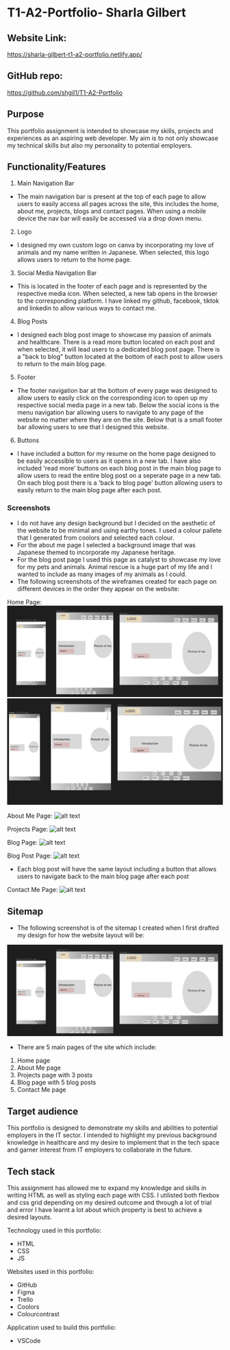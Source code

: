 # T1-A2-Portfolio- Sharla Gilbert

## Website Link:
https://sharla-gilbert-t1-a2-portfolio.netlify.app/

## GitHub repo:
https://github.com/shgil1/T1-A2-Portfolio

## Purpose
This portfolio assignment is intended to showcase my skills, projects and experiences as an aspiring web developer. My aim is to not only showcase my technical skills but also my personality to potential employers.

## Functionality/Features
1. Main Navigation Bar
- The main navigation bar is present at the top of each page to allow users to easily access all pages across the site, this includes the home, about me, projects, blogs and contact pages. When using a mobile device the nav bar will easily be accessed via a drop down menu. 

2. Logo
- I designed my own custom logo on canva by incorporating my love of animals and my name written in Japanese. When selected, this logo allows users to return to the home page. 

3. Social Media Navigation Bar
- This is located in the footer of each page and is represented by the respective media icon. When selected, a new tab opens in the browser to the corresponding platform. I have linked my github, facebook, tiktok and linkedin to allow various ways to contact me.

4. Blog Posts
- I designed each blog post image to showcase my passion of animals and healthcare. There is a read more button located on each post and when selected, it will lead users to a dedicated blog post page. There is a "back to blog" button located at the bottom of each post to allow users to return to the main blog page. 

5. Footer
- The footer navigation bar at the bottom of every page was designed to allow users to easily click on the corresponding icon to open up my respective social media page in a new tab. Below the social icons is the menu navigation bar allowing users to navigate to any page of the website no matter where they are on the site. Below that is a small footer bar allowing users to see that I designed this website. 

6. Buttons
- I have included a button for my resume on the home page designed to be easily accessible to users as it opens in a new tab. I have also included 'read more' buttons on each blog post in the main blog page to allow users to read the entire blog post on a seperate page in a new tab. On each blog post there is a 'back to blog page' button allowing users to easily return to the main blog page after each post.  




### Screenshots
- I do not have any design background but I decided on the aesthetic of the website to be minimal and using earthy tones. I used a colour pallete that I generated from coolors and selected each colour. 
- For the about me page I selected a background image that was Japanese themed to incorporate my Japanese heritage. 
- For the blog post page I used this page as catalyst to showcase my love for my pets and animals. Animal rescue is a huge part of my life and I wanted to include as many images of my animals as I could. 
- The following screenshots of the wireframes created for each page on different devices in the order they appear on the website:

Home Page:
![alt text](image.png)
![alt text](src/Docs/wireframes/homepage.png)

About Me Page:
![alt text](image-5.png)

Projects Page:
![alt text](image-6.png)

Blog Page:
![alt text](image-8.png)

Blog Post Page: 
![alt text](image-9.png)
- Each blog post will have the same layout including a button that allows users to navigate back to the main blog page after each post

Contact Me Page:
![alt text](image-7.png)


## Sitemap
- The following screenshot is of the sitemap I created when I first drafted my design for how the website layout will be:

![alt text](image.png)

- There are 5 main pages of the site which include:
1. Home page
2. About Me page
3. Projects page with 3 posts
4. Blog page with 5 blog posts
5. Contact Me page

## Target audience
This portfolio is designed to demonstrate my skills and abilities to potential employers in the IT sector. I intended to highlight my previous background knowledge in healthcare and my desire to implement that in the tech space and garner interest from IT employers to collaborate in the future. 

## Tech stack
This assignment has allowed me to expand my knowledge and skills in writing HTML as well as styling each page with CSS. I utilisted both flexbox and css grid depending on my desired outcome and through a lot of trial and error I have learnt a lot about which property is best to achieve a desired layouts. 

Technology used in this portfolio:
- HTML
- CSS
- JS

Websites used in this portfolio:
- GitHub
- Figma 
- Trello
- Coolors
- Colourcontrast

Application used to build this portfolio:
- VSCode